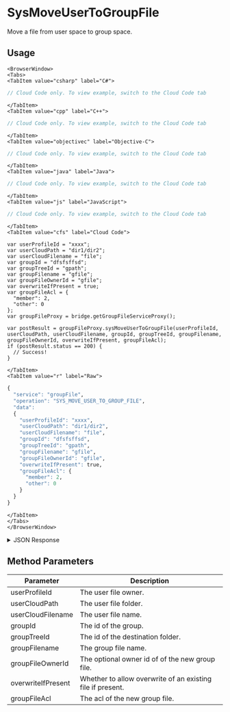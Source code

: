 # SysMoveUserToGroupFile

Move a file from user space to group space.

<PartialServop service_name="groupFile" operation_name="SYS_MOVE_USER_TO_GROUP_FILE" />

## Usage

```mdx-code-block
<BrowserWindow>
<Tabs>
<TabItem value="csharp" label="C#">
```

```csharp
// Cloud Code only. To view example, switch to the Cloud Code tab
```

```mdx-code-block
</TabItem>
<TabItem value="cpp" label="C++">
```

```cpp
// Cloud Code only. To view example, switch to the Cloud Code tab
```

```mdx-code-block
</TabItem>
<TabItem value="objectivec" label="Objective-C">
```

```objectivec
// Cloud Code only. To view example, switch to the Cloud Code tab
```

```mdx-code-block
</TabItem>
<TabItem value="java" label="Java">
```

```java
// Cloud Code only. To view example, switch to the Cloud Code tab
```

```mdx-code-block
</TabItem>
<TabItem value="js" label="JavaScript">
```

```javascript
// Cloud Code only. To view example, switch to the Cloud Code tab
```

```mdx-code-block
</TabItem>
<TabItem value="cfs" label="Cloud Code">
```

```cfscript
var userProfileId = "xxxx";
var userCloudPath = "dir1/dir2";
var userCloudFilename = "file";
var groupId = "dfsfsffsd";
var groupTreeId = "gpath";
var groupFilename = "gfile";
var groupFileOwnerId = "gfile";
var overwriteIfPresent = true;
var groupFileAcl = {
  "member": 2,
  "other": 0
};
var groupFileProxy = bridge.getGroupFileServiceProxy();

var postResult = groupFileProxy.sysMoveUserToGroupFile(userProfileId, userCloudPath, userCloudFilename, groupId, groupTreeId, groupFilename, groupFileOwnerId, overwriteIfPresent, groupFileAcl);
if (postResult.status == 200) {
  // Success!
}
```

```mdx-code-block
</TabItem>
<TabItem value="r" label="Raw">
```

```r
{
  "service": "groupFile",
  "operation": "SYS_MOVE_USER_TO_GROUP_FILE",
  "data":
  {
    "userProfileId": "xxxx",
    "userCloudPath": "dir1/dir2",
    "userCloudFilename": "file",
    "groupId": "dfsfsffsd",
    "groupTreeId": "gpath",
    "groupFilename": "gfile",
    "groupFileOwnerId": "gfile",
    "overwriteIfPresent": true,
    "groupFileAcl": {
      "member": 2,
      "other": 0
    }
  }
}
```

```mdx-code-block
</TabItem>
</Tabs>
</BrowserWindow>
```

<details>
<summary>JSON Response</summary>

```json
{
  "data": {
    "fileDetails": {
      "treeId": "40479c72-b46b-4c05-902c-239ada116acd",
      "fileName": "glog1.json",
      "fileSize": 8199,
      "dateUploaded": 1677526746000,
      "etag": "93acc8568cee7d0d0836ff6b63b549ab",
      "acl": {
        "member": 2,
        "other": 0
      },
      "version": 1,
      "url": "https://api.internal.braincloudservers.com/groupfiles/bc/g/23782/gr/2bf538d1-19ea-4e14-9862-f979215e09b7/40479c72-b46b-4c05-902c-239ada116acd/4c924070-db15-47d4-a44a-be496bb49f66/V1/glog1.json",
      "fileId": "4c924070-db15-47d4-a44a-be496bb49f66"
    },
    "groupId": "2bf538d1-19ea-4e14-9862-f979215e09b7"
  },
  "status": 200
}
```
</details>

## Method Parameters
Parameter | Description
--------- | -----------
userProfileId | The user file owner.
userCloudPath | The user file folder.
userCloudFilename | The user file name.
groupId | The id of the group.
groupTreeId | The id of the destination folder.
groupFilename | The group file name.
groupFileOwnerId | The optional owner id of of the new group file.
overwriteIfPresent | Whether to allow overwrite of an existing file if present.
groupFileAcl | The acl of the new group file.


